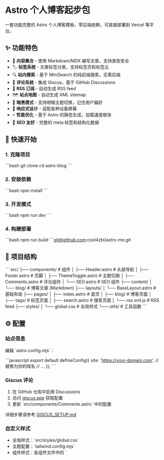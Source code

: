 # Astro 个人博客起步包

一套功能完整的 Astro 个人博客模板，零后端依赖，可直接部署到 Vercel 等平台。

## ✨ 功能特色

- 📝 **内容集合** - 使用 Markdown/MDX 编写文章，支持类型安全
- 🏷️ **标签系统** - 文章标签分类，支持标签页和标签云
- 🔍 **站内搜索** - 基于 MiniSearch 的纯前端搜索，无需后端
- 💬 **评论系统** - 集成 Giscus，基于 GitHub Discussions
- 📡 **RSS 订阅** - 自动生成 RSS feed
- 🗺️ **站点地图** - 自动生成 XML sitemap
- 🎨 **暗黑模式** - 支持明暗主题切换，记住用户偏好
- 📱 **响应式设计** - 适配各种设备屏幕
- ⚡ **性能优化** - 基于 Astro 的静态生成，加载速度极快
- 🔧 **SEO 友好** - 完整的 meta 标签和结构化数据

## 🚀 快速开始

### 1. 克隆项目

\`\`\`bash
git clone <your-repo-url>
cd astro-blog
\`\`\`

### 2. 安装依赖

\`\`\`bash
npm install
\`\`\`

### 3. 开发模式

\`\`\`bash
npm run dev
\`\`\`

### 4. 构建部署

\`\`\`bash
npm run build
\`\`\`git@github.com:cool4zbl/astro-me.git

## 📁 项目结构

\`\`\`
src/
├── components/          # 组件
│   ├── Header.astro    # 头部导航
│   ├── Footer.astro    # 页脚
│   ├── ThemeToggle.astro # 主题切换
│   ├── Comments.astro  # 评论组件
│   └── SEO.astro       # SEO 组件
├── content/
│   └── blog/           # 博客文章 (Markdown)
├── layouts/
│   └── BaseLayout.astro # 基础布局
├── pages/
│   ├── index.astro     # 首页
│   ├── blog/           # 博客页面
│   ├── tags/           # 标签页面
│   ├── search.astro    # 搜索页面
│   └── rss.xml.js      # RSS feed
├── styles/
│   └── global.css      # 全局样式
└── utils/              # 工具函数
\`\`\`

## ⚙️ 配置

### 站点信息

编辑 \`astro.config.mjs\`：

\`\`\`javascript
export default defineConfig({
  site: 'https://your-domain.com', // 替换为你的域名
  // ...
});
\`\`\`

### Giscus 评论

1. 在 GitHub 仓库中启用 Discussions
2. 访问 [giscus.app](https://giscus.app) 获取配置
3. 更新 \`src/components/Comments.astro\` 中的配置

详细步骤请参考 [GISCUS_SETUP.md](./GISCUS_SETUP.md)

### 自定义样式

- 全局样式：\`src/styles/global.css\`
- 主题配置：\`tailwind.config.mjs\`
- 组件样式：各组件文件中的 \`<style>\` 标签

## 📝 写作指南

### 创建新文章

在 \`src/content/blog/\` 目录下创建新的 Markdown 文件：

\`\`\`markdown
---
title: '文章标题'
description: '文章描述'
publishedAt: 2024-01-01
tags: ['标签1', '标签2']
draft: false
heroImage: '/images/hero.jpg' # 可选
---

# 文章内容

这里是文章正文...
\`\`\`

### 支持的字段

- \`title\`: 文章标题 (必需)
- \`description\`: 文章描述 (必需)
- \`publishedAt\`: 发布日期 (必需)
- \`updatedAt\`: 更新日期 (可选)
- \`tags\`: 标签数组 (可选)
- \`draft\`: 是否为草稿 (可选，默认 false)
- \`heroImage\`: 头图 (可选)

## 🎨 主题定制

### 颜色系统

项目使用 CSS 变量定义颜色，支持明暗主题：

\`\`\`css
:root {
  --background: 0 0% 100%;
  --foreground: 222.2 84% 4.9%;
  /* ... */
}

.dark {
  --background: 222.2 84% 4.9%;
  --foreground: 210 40% 98%;
  /* ... */
}
\`\`\`

### 字体配置

在 \`src/layouts/BaseLayout.astro\` 中配置字体：

\`\`\`astro
<!-- 添加 Google Fonts -->
<link rel="preconnect" href="https://fonts.googleapis.com" />
<link rel="preconnect" href="https://fonts.gstatic.com" crossorigin />
<link href="https://fonts.googleapis.com/css2?family=Inter:wght@400;500;600;700&display=swap" rel="stylesheet" />
\`\`\`

## 🚀 部署

### Vercel (推荐)

1. 将代码推送到 GitHub
2. 在 Vercel 中导入项目
3. 自动部署完成

### Netlify

1. 将代码推送到 GitHub
2. 在 Netlify 中连接仓库
3. 构建命令：\`npm run build\`
4. 发布目录：\`dist\`

### 其他平台

支持任何静态站点托管平台，如 GitHub Pages、Cloudflare Pages 等。

## 🔧 开发

### 可用命令

- \`npm run dev\` - 启动开发服务器
- \`npm run build\` - 构建生产版本
- \`npm run preview\` - 预览构建结果
- \`npm run astro\` - 运行 Astro CLI

### 添加新功能

1. 组件放在 \`src/components/\`
2. 页面放在 \`src/pages/\`
3. 工具函数放在 \`src/utils/\`
4. 样式放在 \`src/styles/\`

## 📄 许可证

MIT License - 详见 [LICENSE](./LICENSE) 文件

## 🤝 贡献

欢迎提交 Issue 和 Pull Request！

## 📞 支持

如有问题，请：

1. 查看文档和示例
2. 搜索已有 Issues
3. 创建新 Issue

---

**享受写作的乐趣！** ✨
\`\`\`
